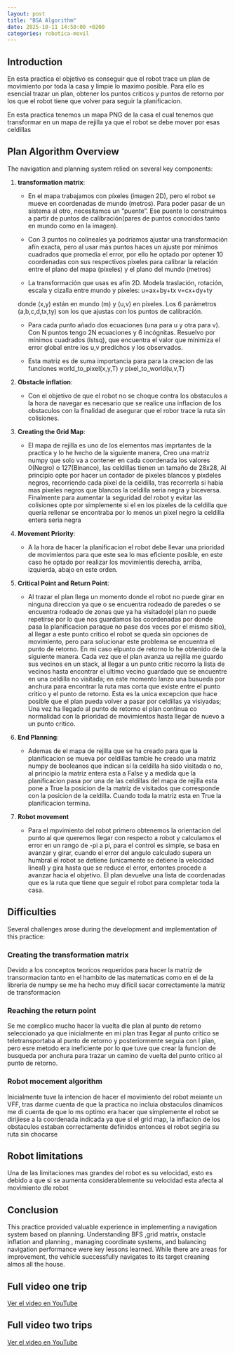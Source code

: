 ```yaml
---
layout: post
title: "BSA Algorithm"
date: 2025-10-11 14:50:00 +0200
categories: robotica-movil
---
```


## Introduction

En esta practica el objetivo es conseguir que el robot trace un plan de movimiento por toda la casa y limpie lo maximo posible. Para ello es esencial trazar un plan, obtener los puntos criticos y puntos de retorno por los que el robot tiene que volver para seguir la planificacion.

En esta practica tenemos un mapa PNG de la casa el cual tenemos que transformar en un mapa de rejilla ya que el robot se debe mover por esas celdillas

## Plan Algorithm Overview

The navigation and planning system relied on several key components:

1. **transformation matrix**:
    - En el mapa trabajamos con píxeles (imagen 2D), pero el robot se mueve en coordenadas de mundo (metros). Para poder pasar de un sistema al otro, necesitamos un “puente”. Ese puente lo construimos a partir de puntos de calibración(pares de puntos conocidos tanto en mundo como en la imagen).

    - Con 3 puntos no colineales ya podriamos ajustar una transformación afín exacta, pero al usar más puntos haces un ajuste por mínimos cuadrados que promedia el error, por ello he optado por optener 10 coordenadas con sus respectivos pixeles para calibrar la relación entre el plano del mapa (píxeles) y el plano del mundo (metros)

    - La transformación que usas es afín 2D. Modela traslación, rotación, escala y cizalla entre mundo y píxeles:
            u​=ax+by+tx
            v​=cx+dy+ty​

    donde (x,y) están en mundo (m) y (u,v) en píxeles. Los 6 parámetros  (a,b,c,d,tx,ty) son los que ajustas con los puntos de calibración.

    - Para cada punto añado dos ecuaciones (una para u y otra para v). Con N puntos tengo 2N ecuaciones y 6 incógnitas. Resuelvo por mínimos cuadrados (lstsq), que encuentra el valor que minimiza el error global entre los u,v predichos y los observados.

    - Esta matriz es de suma importancia para para la creacion de las funciones world_to_pixel(x,y,T) y pixel_to_world(u,v,T)

2. **Obstacle inflation**:
    - Con el objetivo de que el robot no se choque contra los obstaculos a la hora de navegar es necesario que se realice una inflacion de los obstaculos con la finalidad de asegurar que el robor trace la ruta sin colisiones.

3. **Creating the Grid Map**:
    - El mapa de rejilla es uno de los elementos mas imprtantes de la practica y lo he hecho de la siguiente manera, Creo una matriz numpy que solo va a contener en cada coordenada los valores 0(Negro) o 127(Blnanco), las celdillas tienen un tamaño de 28x28, Al principio opte por hacer un contador de pixeles blancos y pixdeles negros, recorriendo cada pixel de la celdilla, tras recorrerla si habia mas pixeles negros que blancos la celdilla seria negra y biceversa. Finalmente para aumentar la seguridad del robot y evitar las colisiones opte por simplemente si el en los pixeles de la celdilla que queria rellenar se encontraba por lo menos un pixel negro la celdilla entera seria negra

4. **Movement Priority**:
   - A la hora de hacer la planificacion el robot debe llevar una prioridad de movimientos para que este sea lo mas eficiente posible, en este caso he optado por realizar los movimientis derecha, arriba, izquierda, abajo en este orden.

5. **Critical Point and Return Point**:
   - Al trazar el plan llega un momento donde el robot no puede girar en ninguna direccion ya que o se encuentra rodeado de paredes o se encuentra rodeado de zonas que ya ha visitado(el plan no puede repetirse por lo que nos guardamos las coordenadas por donde pasa la planificacion paraque no pase dos veces por el mismo sitio), al llegar a este punto critico el robot se queda sin opciones de movimiento, pero para solucionar este problema se encuentra el punto de retorno. En mi caso elpunto de retorno lo he obtenido de la siguiente manera. Cada vez que el plan avanza ua rejilla me guardo sus vecinos en un stack, al llegar a un punto critic recorro la lista de vecinos hasta encontrar el ultimo vecino guardado que se encuentre en una celdilla no visitada; en este momento lanzo una busueda por anchura para encontrar la ruta mas corta que existe entre el punto critico y el punto de retorno. Esta es la unica excepcion que hace posible que el plan pueda volver a pasar por celdillas ya visiyadas; Una vez ha llegado al punto de retorno el plan continua co normalidad con la prioridad de movimientos hasta llegar de nuevo a un punto critico.



6. **End Planning**:
   - Ademas de el mapa de rejilla que se ha creado para que la planificacion se mueva por celdillas tambie he creado una matriz numpy de booleanos que indican si la celdilla ha sido visitada o no, al principio la matriz entera esta a False y a medida que la planificacion pasa por una de las celdillas del mapa de rejilla esta pone a True la posicion de la matriz de visitados que corresponde con la posicion de la celdilla. Cuando toda la matriz esta en True la planificacion termina.

7. **Robot movement**
    - Para el mpvimiento del robot primero obtenemos la orientacion del punto al que queremos llegar con respecto a robot y calculamos el error en un rango de -pi a pi, para el control es simple, se basa en avanzar y girar, cuando el error del angulo calculado supera un humbral el robot se detiene (unicamente se detiene la velocidad lineal) y gira hasta que se reduce el error, entontes procede a avanzar hacia el objetivo. El plan devuelve una lista de coordenadas que es la ruta que tiene que seguir el robot para completar toda la casa.



## Difficulties

Several challenges arose during the development and implementation of this practice:

### Creating the transformation matrix
Devido a los conceptos teoricos requeridos para hacer la matriz de transormacion tanto en el hambito de las matematicas como en el de la libreria de numpy se me ha hecho muy dificil sacar correctamente la matriz de transformacion
### Reaching the return point
Se me complico mucho hacer la vuelta dle plan al punto de retorno seleccionado ya que inicialmente en mi plan tras llegar al punto critico se teletransportaba al punto de retorno y posteriormente seguia con l plan, pero esre metodo era ineficiente por lo que tuve que crear la funcion de busqueda por anchura para trazar un camino de vuelta del punto critico al punto de retorno.

### Robot mocement algorithm
Inicialmente tuve la intencion de hacer el movimiento del robot meiante un VFF, tras darme cuenta de que la practica no incluia obstaculos dinamicos me di cuenta de que lo ms optimo era hacer que simplemente el robot se dirijiese a la coordenada indicada ya que si el grid map, la inflacion de los obstaculos estaban correctamente definidos entonces el robot segiria su ruta sin chocarse 

## Robot limitations
Una de las limitaciones mas grandes del robot es su velocidad, esto es debido a que si se aumenta considerablemente su velocidad esta afecta al movimiento dle robot
## Conclusion

This practice provided valuable experience in implementing a navigation system based on planning. Understanding BFS ,grid matrix, onstacle inflation and planning , managing coordinate systems, and balancing navigation performance were key lessons learned. While there are areas for improvement, the vehicle successfully navigates to its target creaning almos all the house.

## Full video one trip

[Ver el video en YouTube](https://youtu.be/ZvjFWqf-dd8)

## Full video two trips

[Ver el video en YouTube](https://youtu.be/APqx-dhWYkQ)

